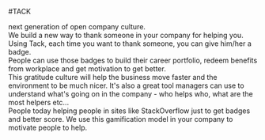 #TACK

next generation of open company culture.  
We build a new way to thank someone in your company for helping you.  
Using Tack, each time you want to thank someone, you can give him/her a badge.   
People can use those badges to build their career portfolio,  redeem benefits from workplace and get motivation to get better.  
This gratitude culture will help the business move faster and the environment to be much nicer. 
It's also a great tool managers can use to understand what's going on in the company - who helps who, what are the most helpers etc...  
People today helping people in sites like StackOverflow just to get badges and better score. We use this gamification model in your company to motivate people to help.   
